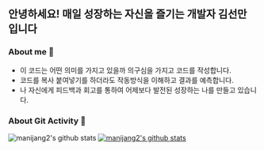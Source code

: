 

## 안녕하세요! 매일 성장하는 자신을 즐기는 개발자 김선만 입니다

### About me 🤔
- 이 코드는 어떤 의미를 가지고 있을까 의구심을 가지고 코드를 작성합니다.
- 코드를 복사 붙여넣기를 하더라도 작동방식을 이해하고 결과를 예측합니다.
- 나 자신에게 피드백과 회고를 통하여 어제보다 발전된 성장하는 나를 만들고 있습니다.

### About Git Activity 🤔
![manijang2's github stats](https://github-readme-stats.vercel.app/api?username=manijang2&show_icons=true)
[![manijang2's github stats](https://github-readme-stats.vercel.app/api/top-langs/?username=manijang2&show_icons=true&hide_border=true&title_color=004386&icon_color=004386&layout=compact)](https://github.com/manijang2)

<style type='text/css'>
  .p-4 {
    padding: 20px !important;
}
</style>
